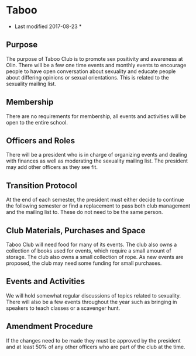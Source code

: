 # Taboo
* Last modified 2017-08-23 *

## Purpose
The purpose of Taboo Club is to promote sex positivity and awareness at Olin. There will be a few one time events and monthly events to encourage people to have open conversation about sexuality and educate people about differing opinions or sexual orientations. This is related to the sexuality mailing list. 

## Membership
There are no requirements for membership, all events and activities will be open to the entire school. 

## Officers and Roles
There will be a president who is in charge of organizing events and dealing with finances as well as moderating the sexuality mailing list. The president may add other officers as they see fit. 

## Transition Protocol
At the end of each semester, the president must either decide to continue the following semester or find a replacement to pass both club management and the mailing list to. These do not need to be the same person. 

## Club Materials, Purchases and Space
Taboo Club will need food for many of its events. The club also owns a collection of books used for events, which require a small amount of storage. The club also owns a small collection of rope. As new events are proposed, the club may need some funding for small purchases. 

## Events and Activities
We will hold somewhat regular discussions of topics related to sexuality. There will also be a few events throughout the year such as bringing in speakers to teach classes or a scavenger hunt. 

## Amendment Procedure
If the changes need to be made they must be approved by the president and at least 50% of any other officers who are part of the club at the time. 
